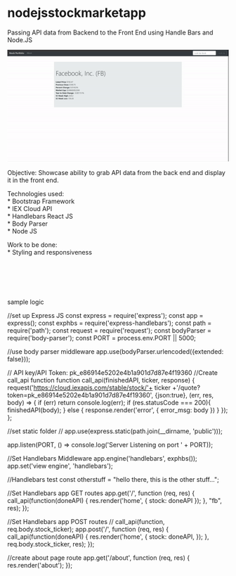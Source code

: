 # nodejsstockmarketapp
Passing API data from Backend to the Front End using Handle Bars and Node.JS

![](ezgif.com-video-to-gif.gif)

Objective: Showcase ability to grab API data from the back end and display it in the front end.
<br/>

Technologies used: <br/>
    * Bootstrap Framework <br/>
    * IEX Cloud API <br/>
    * Handlebars React JS <br/>
    * Body Parser <br/>
    * Node JS <br/>
    
Work to be done: <br/>
    * Styling and responsiveness
    
    
<br/><br/><br/><br/>




sample logic

//set up Express JS
const express = require('express');
const app = express();
const exphbs  = require('express-handlebars');
const path =  require('path');
const request = require('request');
const bodyParser = require('body-parser');
const PORT = process.env.PORT || 5000;

//use body parser middleware
app.use(bodyParser.urlencoded({extended: false}));

// API key/API Token: pk_e86914e5202e4b1a901d7d87e4f19360 
//Create call_api function
function call_api(finishedAPI, ticker, response) {
    request('https://cloud.iexapis.com/stable/stock/'+ ticker +'/quote?token=pk_e86914e5202e4b1a901d7d87e4f19360',
     {json:true}, (err, res, body) => {
        if (err) return console.log(err);
        if (res.statusCode === 200){
            finishedAPI(body); 
        } else {
            response.render('error', {
                error_msg: body
            })
        }
    });
};

//set static folder
// app.use(express.static(path.join(__dirname, 'public')));

app.listen(PORT, () => console.log('Server Listening on port ' + PORT));

//Set Handlebars Middleware
app.engine('handlebars', exphbs());
app.set('view engine', 'handlebars');

//Handlebars test 
const otherstuff = "hello there, this is the other stuff...";

//Set Handlebars app GET routes
app.get('/', function (req, res) {
    call_api(function(doneAPI) {
        res.render('home', {
            stock: doneAPI
        });
    }, "fb", res);
});

//Set Handlebars app POST routes
// call_api(function, req.body.stock_ticker);
app.post('/', function (req, res) {
    call_api(function(doneAPI) {
        res.render('home', {
            stock: doneAPI,
        });
    }, req.body.stock_ticker, res);
});

//create about page route
app.get('/about', function (req, res) {
    res.render('about');
});

